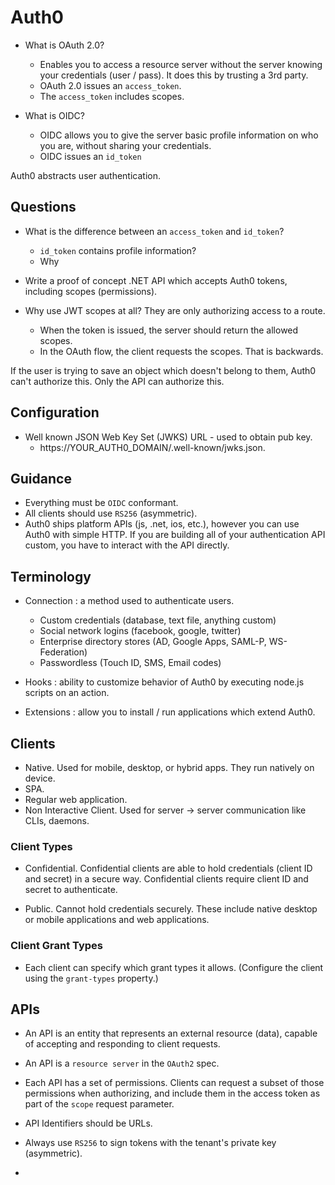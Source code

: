 # Auth0

* What is OAuth 2.0?
  * Enables you to access a resource server without the server knowing your credentials (user / pass). It does this by trusting a 3rd party.
  * OAuth 2.0 issues an `access_token`.
  * The `access_token` includes scopes.

* What is OIDC?
  * OIDC allows you to give the server basic profile information on who you are, without sharing your credentials.
  * OIDC issues an `id_token`

Auth0 abstracts user authentication.

## Questions

* What is the difference between an `access_token` and `id_token`?
  * `id_token` contains profile information?
  * Why

* Write a proof of concept .NET API which accepts Auth0 tokens, including scopes (permissions).

* Why use JWT scopes at all? They are only authorizing access to a route.
  * When the token is issued, the server should return the allowed scopes.
  * In the OAuth flow, the client requests the scopes. That is backwards.

If the user is trying to save an object which doesn't belong to them, Auth0 can't authorize this. Only the API can authorize this.


## Configuration

* Well known JSON Web Key Set (JWKS) URL - used to obtain pub key.
  * https://YOUR_AUTH0_DOMAIN/.well-known/jwks.json.


## Guidance

* Everything must be `OIDC` conformant.
* All clients should use `RS256` (asymmetric).
* Auth0 ships platform APIs (js, .net, ios, etc.), however you can use Auth0 with simple HTTP. If you are building all of your authentication API custom, you have to interact with the API directly.

## Terminology

* Connection : a method used to authenticate users.
  * Custom credentials (database, text file, anything custom)
  * Social network logins (facebook, google, twitter)
  * Enterprise directory stores (AD, Google Apps, SAML-P, WS-Federation)
  * Passwordless (Touch ID, SMS, Email codes)

* Hooks : ability to customize behavior of Auth0 by executing node.js scripts on an action.

* Extensions : allow you to install / run applications which extend Auth0.

## Clients

* Native. Used for mobile, desktop, or hybrid apps. They run natively on device.
* SPA.
* Regular web application.
* Non Interactive Client. Used for server -> server communication like CLIs, daemons.

### Client Types

* Confidential. Confidential clients are able to hold credentials (client ID and secret) in a secure way. Confidential clients require client ID and secret to authenticate.

* Public. Cannot hold credentials securely. These include native desktop or mobile applications and web applications.

### Client Grant Types

* Each client can specify which grant types it allows. (Configure the client using the `grant-types` property.)


## APIs

* An API is an entity that represents an external resource (data), capable of accepting and responding to client requests.

* An API is a `resource server` in the `OAuth2` spec.

* Each API has a set of permissions. Clients can request a subset of those permissions when authorizing, and include them in the access token as part of the `scope` request parameter.

* API Identifiers should be URLs.
* Always use `RS256` to sign tokens with the tenant's private key (asymmetric).

*